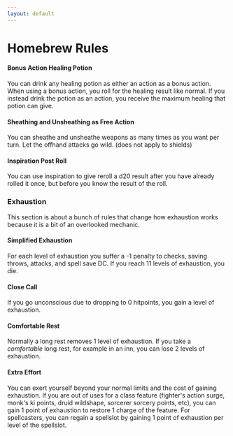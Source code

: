 ```yaml
---
layout: default
---
```


# Homebrew Rules

#### Bonus Action Healing Potion
You can drink any healing potion as either an action as a bonus action. When using a bonus action, you roll for the healing result like normal. If you instead drink the potion as an action, you receive the maximum healing that potion can give.

#### Sheathing and Unsheathing as Free Action
You can sheathe and unsheathe weapons as many times as you want per turn. Let the offhand attacks go wild. (does not apply to shields)

#### Inspiration Post Roll
You can use inspiration to give reroll a d20 result after you have already rolled it once, but before you know the result of the roll.

### Exhaustion
This section is about a bunch of rules that change how exhaustion works because it is a bit of an overlooked mechanic.
#### Simplified Exhaustion
For each level of exhaustion you suffer a -1 penalty to checks, saving throws, attacks, and spell save DC. If you reach 11 levels of exhaustion, you die.

#### Close Call
If you go unconscious due to dropping to 0 hitpoints, you gain a level of exhaustion.

#### Comfortable Rest
Normally a long rest removes 1 level of exhaustion. If you take a *comfortable* long rest, for example in an inn, you can lose 2 levels of exhaustion.

#### Extra Effort
You can exert yourself beyond your normal limits and the cost of gaining exhaustion. If you are out of uses for a class feature (fighter's action surge, monk's ki points, druid wildshape, sorcerer sorcery points, etc), you can gain 1 point of exhaustion to restore 1 charge of the feature. For spellcasters, you can regain a spellslot by gaining 1 point of exhaustion per level of the spellslot.
